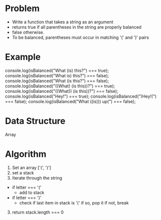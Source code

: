 # Problem

- Write a function that takes a string as an argument
- returns true if all parentheses in the string are properly balanced
- false otherwise. 
- To be balanced, parentheses must occur in matching '(' and ')' pairs

# Example

console.log(isBalanced("What (is) this?") === true);
console.log(isBalanced("What is) this?") === false);
console.log(isBalanced("What (is this?") === false);
console.log(isBalanced("((What) (is this))?") === true);
console.log(isBalanced("((What)) (is this))?") === false);
console.log(isBalanced("Hey!") === true);
console.log(isBalanced(")Hey!(") === false);
console.log(isBalanced("What ((is))) up(") === false);

# Data Structure

Array 

# Algorithm

1. Set an array ['(', ')']
2. set a stack
2. Iterate through the string 
  - if letter === '('
    - add to stack 
  - if letter === ')'
    - check if last item in stack is '('
      if so, pop it 
      if not, break
3. return stack.length === 0
